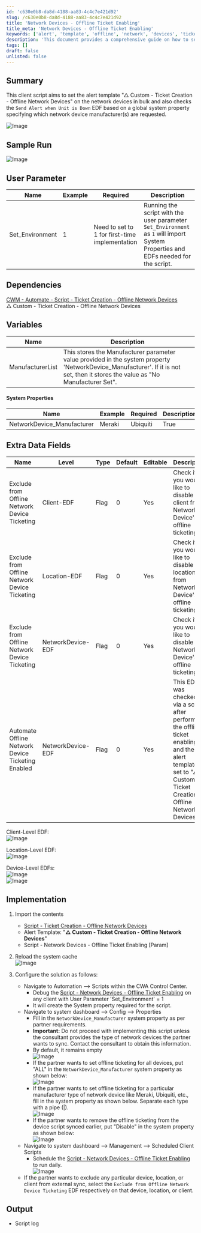 ```yaml
---
id: 'c630e0b8-da8d-4188-aa83-4c4c7e421d92'
slug: /c630e0b8-da8d-4188-aa83-4c4c7e421d92
title: 'Network Devices - Offline Ticket Enabling'
title_meta: 'Network Devices - Offline Ticket Enabling'
keywords: ['alert', 'template', 'offline', 'network', 'devices', 'ticket', 'creation']
description: 'This document provides a comprehensive guide on how to set the alert template for offline network devices in bulk, including user parameters, dependencies, system properties, and implementation steps necessary to ensure proper alerting and ticket creation for network devices.'
tags: []
draft: false
unlisted: false
---
```


## Summary

This client script aims to set the alert template "△ Custom - Ticket Creation - Offline Network Devices" on the network devices in bulk and also checks the `Send Alert when Unit is Down` EDF based on a global system property specifying which network device manufacturer(s) are requested.

![Image](../../../static/img/docs/c630e0b8-da8d-4188-aa83-4c4c7e421d92/image_1.webp)

## Sample Run

![Image](../../../static/img/docs/c630e0b8-da8d-4188-aa83-4c4c7e421d92/image_2.webp)

## User Parameter

| Name             | Example | Required                                     | Description                                                                                                                                                                         |
|------------------|---------|----------------------------------------------|-------------------------------------------------------------------------------------------------------------------------------------------------------------------------------------|
| Set_Environment   | 1       | Need to set to 1 for first-time implementation | Running the script with the user parameter `Set_Environment` as `1` will import System Properties and EDFs needed for the script.                                                |

## Dependencies

[CWM - Automate - Script - Ticket Creation - Offline Network Devices](/docs/1634ea10-264c-44df-abd1-ff68edc23391)  
△ Custom - Ticket Creation - Offline Network Devices

## Variables

| Name               | Description                                                                                                                                                                                                                          |
|--------------------|--------------------------------------------------------------------------------------------------------------------------------------------------------------------------------------------------------------------------------------|
| ManufacturerList    | This stores the Manufacturer parameter value provided in the system property 'NetworkDevice_Manufacturer'. If it is not set, then it stores the value as "No Manufacturer Set".                                                                 |

#### System Properties

| Name                        | Example             | Required | Description                                                                                                                                                                                                                           |
|-----------------------------|---------------------|----------|---------------------------------------------------------------------------------------------------------------------------------------------------------------------------------------------------------------------------------------|
| NetworkDevice_Manufacturer   | Meraki|Ubiquiti    | True     | This includes the devices based on the manufacturer where ticket enabling is required. Please provide value with (|) pipe separated. If you would like to enable offline alerting for all network devices, just place "All" in the system property without quotes. |

## Extra Data Fields

| Name                                          | Level          | Type  | Default | Editable | Description                                                                                                     |
|-----------------------------------------------|----------------|-------|---------|----------|-----------------------------------------------------------------------------------------------------------------|
| Exclude from Offline Network Device Ticketing  | Client-EDF     | Flag  | 0       | Yes      | Check it if you would like to disable a client from Network Device's offline ticketing.                         |
| Exclude from Offline Network Device Ticketing  | Location-EDF   | Flag  | 0       | Yes      | Check it if you would like to disable a location from Network Device's offline ticketing.                       |
| Exclude from Offline Network Device Ticketing  | NetworkDevice-EDF | Flag  | 0       | Yes      | Check it if you would like to disable a Network Device's offline ticketing.                                    |
| Automate Offline Network Device Ticketing Enabled | NetworkDevice-EDF | Flag  | 0       | Yes      | This EDF was checked via a script after performing the offline ticket enabling and the alert template set to "△ Custom - Ticket Creation - Offline Network Devices". |

Client-Level EDF:  
![Image](../../../static/img/docs/c630e0b8-da8d-4188-aa83-4c4c7e421d92/image_3.webp)  

Location-Level EDF:  
![Image](../../../static/img/docs/c630e0b8-da8d-4188-aa83-4c4c7e421d92/image_4.webp)  

Device-Level EDFs:  
![Image](../../../static/img/docs/c630e0b8-da8d-4188-aa83-4c4c7e421d92/image_5.webp)  
![Image](../../../static/img/docs/c630e0b8-da8d-4188-aa83-4c4c7e421d92/image_6.webp)  

## Implementation

1. Import the contents  
   - [Script - Ticket Creation - Offline Network Devices](/docs/1634ea10-264c-44df-abd1-ff68edc23391) 
   - Alert Template: "**△ Custom - Ticket Creation - Offline Network Devices**" 
   - Script - Network Devices - Offline Ticket Enabling [Param]

2. Reload the system cache  
   ![Image](../../../static/img/docs/c630e0b8-da8d-4188-aa83-4c4c7e421d92/image_7.webp)  

3. Configure the solution as follows:  
   - Navigate to Automation --> Scripts within the CWA Control Center.  
     - Debug the [Script - Network Devices - Offline Ticket Enabling](/docs/c630e0b8-da8d-4188-aa83-4c4c7e421d92) on any client with User Parameter 'Set_Environment' = 1  
     - It will create the System property required for the script.  
   - Navigate to system dashboard --> Config --> Properties  
     - Fill in the `NetworkDevice_Manufacturer` system property as per partner requirements.  
     - **Important:** Do not proceed with implementing this script unless the consultant provides the type of network devices the partner wants to sync. Contact the consultant to obtain this information.  
     - By default, it remains empty  
       ![Image](../../../static/img/docs/c630e0b8-da8d-4188-aa83-4c4c7e421d92/image_8.webp)  
     - If the partner wants to set offline ticketing for all devices, put "ALL" in the `NetworkDevice_Manufacturer` system property as shown below:  
       ![Image](../../../static/img/docs/c630e0b8-da8d-4188-aa83-4c4c7e421d92/image_9.webp)  
     - If the partner wants to set offline ticketing for a particular manufacturer type of network device like Meraki, Ubiquiti, etc., fill in the system property as shown below. Separate each type with a pipe (|).  
       ![Image](../../../static/img/docs/c630e0b8-da8d-4188-aa83-4c4c7e421d92/image_10.webp)  
     - If the partner wants to remove the offline ticketing from the device script synced earlier, put "Disable" in the system property as shown below:  
       ![Image](../../../static/img/docs/c630e0b8-da8d-4188-aa83-4c4c7e421d92/image_11.webp)  
   - Navigate to system dashboard --> Management --> Scheduled Client Scripts  
     - Schedule the [Script - Network Devices - Offline Ticket Enabling](/docs/c630e0b8-da8d-4188-aa83-4c4c7e421d92) to run daily.  
       ![Image](../../../static/img/docs/c630e0b8-da8d-4188-aa83-4c4c7e421d92/image_2.webp)  
   - If the partner wants to exclude any particular device, location, or client from external sync, select the `Exclude from Offline Network Device Ticketing` EDF respectively on that device, location, or client.  

## Output

- Script log